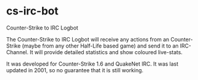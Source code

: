 cs-irc-bot
==========

Counter-Strike to IRC Logbot

The Counter-Strike to IRC Logbot will receive any actions from an Counter-Strike (maybe from any other Half-Life based game) and send it to an IRC-Channel. It will provide detailed statistics and show coloured live-stats.

It was developed for Counter-Strike 1.6 and QuakeNet IRC. It was last updated in 2001, so no guarantee that it is still working.
